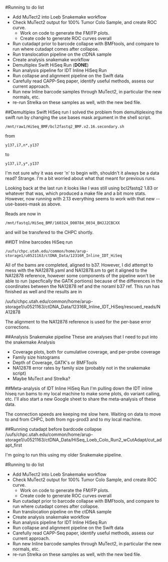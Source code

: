 #Running to do list
+ Add MuTect2 into Loeb Snakemake workflow
+ Check MuTect2 output for 100% Tumor Colo Sample, and create ROC curve.
    + Work on code to generate the FM/FP plots.
    + Create code to generate ROC curves overall
+ Run cutadapt prior to barcode collapse with BMFtools, and compare to run where cutadapt comes after collapse.
+ Run translocation pipeline on the ctDNA sample
+ Create analysis snakemake workflow
+ Demultiplex Swift HiSeq Run (**DONE**)
+ Run analysis pipeline for IDT Inline HiSeq Run
+ Run collapse and alignment pipeline on the Swift data
+ Carefully read CAPP-Seq paper, identify useful methods, assess our current approach.
+ Run new Inline barcode samples through MuTect2, in particular the new normals, etc.
+ re-run Strelka on these samples as well, with the new bed file.

##Demultiplex Swift HiSeq run
I solved the problem from demultiplexing the swift run by changing the use bases mask argument in the shell script.

    /mnt/raw1/HiSeq_BMF/bcl2fastq2_BMF.v2.16.secondary.sh

from

    y137,i7,n*,y137
to

    y137,i7,y*,y137

I'm not sure why it was ever 'n' to begin with, shouldn't it always be a data read?  Strange.  I'm a bit worried about what that meant for previous runs.

Looking back at the last run it looks like I was still using bcl2fastq2 1.83 or whatever that was, which produced a make file and a bit more stats.  However, now running with 2.13 everything seems to work with that new --use-bases-mask as above.  

Reads are now in

    /mnt/fastq1/HiSeq_BMF/160324_D00784_0034_BHJJ2CBCXX

and will be transfered to the CHPC shortly.

##IDT Inline barcodes HiSeq run

    /uufs/chpc.utah.edu/common/home/arup-storage1/u0521163/ctDNA_Data/12316R_Inline_IDT_HiSeq

All of the bams are completed, aligned to b37.  However, I did attempt to mess with the NA12878.yaml and NA12878.sm to get it aligned to the NA12878 reference, however some components of the pipeline won't be able to run (specfically the GATK portions) because of the differences in the coordinates between the NA12878 ref and the noraml b37 ref.  This run has finished as well and the results are in

   /uufs/chpc.utah.edu/common/home/arup-storage1/u0521163/ctDNA_Data/12316R_Inline_IDT_HiSeq/rescued_reads/NA12878

The alignment to the NA12878 reference is used for the per-base error corrections.

##Analysis Snakemake pipeline
These are analyses that I need to put into the snakemake Analysis
+ Coverage plots, both for cumulative coverage, and per-probe coverage
+ Family size histograms
+ Depth of Coverage, GATK's or BMFTools
+ NA12878 error rates by family size (probably not in the snakemake script)
+ Maybe MuTect and Strelka?

##Meta-analysis of IDT Inline HiSeq Run
I'm pulling down the IDT inline hiseq run bams to my local machine to make some plots, do variant calling, etc.  I'll also start a new Google sheet to share the meta-analysis of these data.

The connection speeds are keeping me slow here.  Waiting on data to move to and from CHPC, both from ngs-prod3 and to my local machine.

##Running cutadapt before bardcode collapse
    /uufs/chpc.utah.edu/common/home/arup-storage1/u0521163/ctDNA_Data/HiSeq_Loeb_Colo_Run2_wCutAdapt/cut_adapt_first

I'm going to run this using my older Snakemake pipeline.

#Running to do list
+ Add MuTect2 into Loeb Snakemake workflow
+ Check MuTect2 output for 100% Tumor Colo Sample, and create ROC curve.
    + Work on code to generate the FM/FP plots.
    + Create code to generate ROC curves overall
+ Run cutadapt prior to barcode collapse with BMFtools, and compare to run where cutadapt comes after collapse.
+ Run translocation pipeline on the ctDNA sample
+ Create analysis snakemake workflow
+ Run analysis pipeline for IDT Inline HiSeq Run
+ Run collapse and alignment pipeline on the Swift data
+ Carefully read CAPP-Seq paper, identify useful methods, assess our current approach.
+ Run new Inline barcode samples through MuTect2, in particular the new normals, etc.
+ re-run Strelka on these samples as well, with the new bed file.
